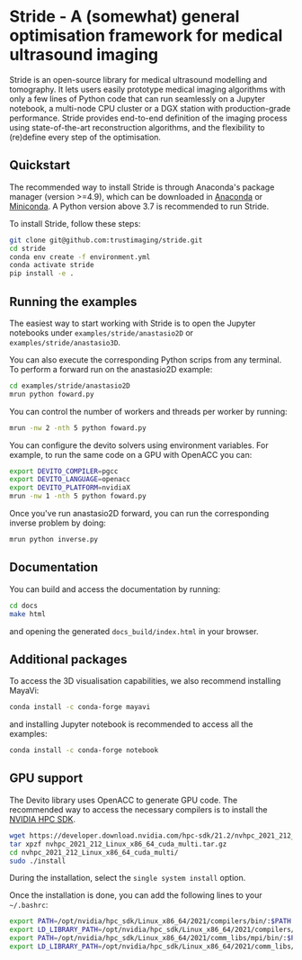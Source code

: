 

# Stride - A (somewhat) general optimisation framework for medical ultrasound imaging

Stride is an open-source library for medical ultrasound modelling and tomography. 
It lets users easily prototype medical imaging algorithms with only a few lines of Python code that 
can run seamlessly on a Jupyter notebook, a multi-node CPU cluster or a DGX station with production-grade performance. 
Stride provides end-to-end definition of the imaging process using state-of-the-art reconstruction algorithms, 
and the flexibility to (re)define every step of the optimisation.


## Quickstart

The recommended way to install Stride is through Anaconda's package manager (version >=4.9), which can be downloaded
in [Anaconda](https://www.continuum.io/downloads) or [Miniconda](https://conda.io/miniconda.html).
A Python version above 3.7 is recommended to run Stride.

To install Stride, follow these steps:

```sh
git clone git@github.com:trustimaging/stride.git
cd stride
conda env create -f environment.yml
conda activate stride
pip install -e .
```


## Running the examples

The easiest way to start working with Stride is to open the Jupyter notebooks under ``examples/stride/anastasio2D`` 
or ``examples/stride/anastasio3D``. 

You can also execute the corresponding Python scrips from any terminal. To perform a forward run on the anastasio2D example:

```sh
cd examples/stride/anastasio2D
mrun python foward.py
```

You can control the number of workers and threads per worker by running:

```sh
mrun -nw 2 -nth 5 python foward.py
```

You can configure the devito solvers using environment variables. For example, to run the same code on a GPU with OpenACC you can:

```sh
export DEVITO_COMPILER=pgcc
export DEVITO_LANGUAGE=openacc
export DEVITO_PLATFORM=nvidiaX
mrun -nw 1 -nth 5 python foward.py
```

Once you've run anastasio2D forward, you can run the corresponding inverse problem by doing:

```sh
mrun python inverse.py
```


## Documentation

You can build and access the documentation by running:

```sh
cd docs
make html
```

and opening the generated ``docs_build/index.html`` in your browser.



## Additional packages

To access the 3D visualisation capabilities, we also recommend installing MayaVi:

```sh
conda install -c conda-forge mayavi
```

and installing Jupyter notebook is recommended to access all the examples:

```sh
conda install -c conda-forge notebook
```


## GPU support

The Devito library uses OpenACC to generate GPU code. The recommended way to access the necessary 
compilers is to install the [NVIDIA HPC SDK](https://developer.nvidia.com/nvidia-hpc-sdk-downloads).

```sh
wget https://developer.download.nvidia.com/hpc-sdk/21.2/nvhpc_2021_212_Linux_x86_64_cuda_multi.tar.gz
tar xpzf nvhpc_2021_212_Linux_x86_64_cuda_multi.tar.gz
cd nvhpc_2021_212_Linux_x86_64_cuda_multi/
sudo ./install
```

During the installation, select the ``single system install`` option.

Once the installation is done, you can add the following lines to your ``~/.bashrc``:

```sh
export PATH=/opt/nvidia/hpc_sdk/Linux_x86_64/2021/compilers/bin/:$PATH
export LD_LIBRARY_PATH=/opt/nvidia/hpc_sdk/Linux_x86_64/2021/compilers/lib/:$LD_LIBRARY_PATH
export PATH=/opt/nvidia/hpc_sdk/Linux_x86_64/2021/comm_libs/mpi/bin/:$PATH
export LD_LIBRARY_PATH=/opt/nvidia/hpc_sdk/Linux_x86_64/2021/comm_libs/mpi/lib/:$LD_LIBRARY_PATH
```
